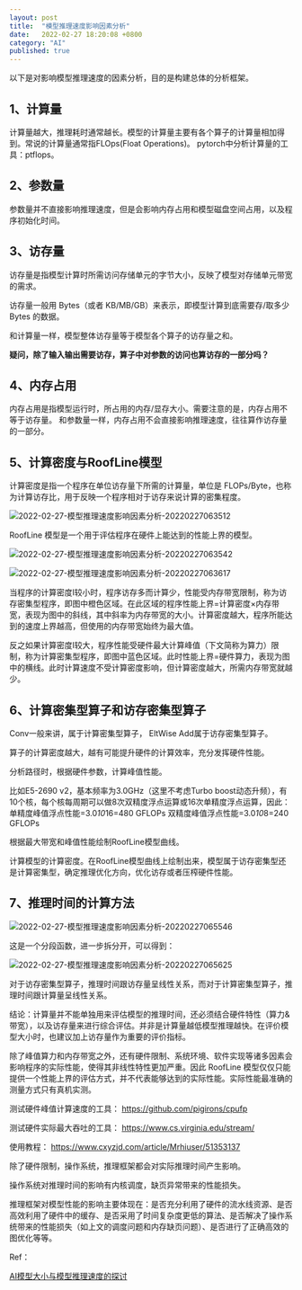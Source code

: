```yaml
---
layout: post
title:  "模型推理速度影响因素分析"
date:   2022-02-27 18:20:08 +0800
category: "AI"
published: true
---
```

以下是对影响模型推理速度的因素分析，目的是构建总体的分析框架。
## 1、计算量
计算量越大，推理耗时通常越长。模型的计算量主要有各个算子的计算量相加得到。常说的计算量通常指FLOps(Float Operations)。
pytorch中分析计算量的工具：ptflops。

## 2、参数量
参数量并不直接影响推理速度，但是会影响内存占用和模型磁盘空间占用，以及程序初始化时间。

## 3、访存量
访存量是指模型计算时所需访问存储单元的字节大小，反映了模型对存储单元带宽的需求。

访存量一般用 Bytes（或者 KB/MB/GB）来表示，即模型计算到底需要存/取多少 Bytes 的数据。

和计算量一样，模型整体访存量等于模型各个算子的访存量之和。

**疑问，除了输入输出需要访存，算子中对参数的访问也算访存的一部分吗？**

## 4、内存占用
内存占用是指模型运行时，所占用的内存/显存大小。需要注意的是，内存占用不等于访存量。
和参数量一样，内存占用不会直接影响推理速度，往往算作访存量的一部分。

## 5、计算密度与RoofLine模型
计算密度是指一个程序在单位访存量下所需的计算量，单位是 FLOPs/Byte，也称为计算访存比，用于反映一个程序相对于访存来说计算的密集程度。

![2022-02-27-模型推理速度影响因素分析-20220227063512](https://cdn.jsdelivr.net/gh/liwenju0/blog_pictures@main/pics/2022-02-27-模型推理速度影响因素分析-20220227063512.png)

RoofLine 模型是一个用于评估程序在硬件上能达到的性能上界的模型。

![2022-02-27-模型推理速度影响因素分析-20220227063542](https://cdn.jsdelivr.net/gh/liwenju0/blog_pictures@main/pics/2022-02-27-模型推理速度影响因素分析-20220227063542.png)

![2022-02-27-模型推理速度影响因素分析-20220227063617](https://cdn.jsdelivr.net/gh/liwenju0/blog_pictures@main/pics/2022-02-27-模型推理速度影响因素分析-20220227063617.png)

当程序的计算密度I较小时，程序访存多而计算少，性能受内存带宽限制，称为访存密集型程序，即图中橙色区域。在此区域的程序性能上界=计算密度×内存带宽，表现为图中的斜线，其中斜率为内存带宽的大小。计算密度越大，程序所能达到的速度上界越高，但使用的内存带宽始终为最大值。

反之如果计算密度I较大，程序性能受硬件最大计算峰值（下文简称为算力）限制，称为计算密集型程序，即图中蓝色区域。此时性能上界=硬件算力，表现为图中的横线。此时计算速度不受计算密度影响，但计算密度越大，所需内存带宽就越少。


## 6、计算密集型算子和访存密集型算子

Conv一般来讲，属于计算密集型算子， EltWise Add属于访存密集型算子。

算子的计算密度越大，越有可能提升硬件的计算效率，充分发挥硬件性能。

分析路径时，根据硬件参数，计算峰值性能。

比如E5-2690 v2，基本频率为3.0GHz（这里不考虑Turbo boost动态升频），有10个核，每个核每周期可以做8次双精度浮点运算或16次单精度浮点运算，因此：
单精度峰值浮点性能=3.0*10*16=480 GFLOPs
双精度峰值浮点性能=3.0*10*8=240 GFLOPs


根据最大带宽和峰值性能绘制RoofLine模型曲线。

计算模型的计算密度。在RoofLine模型曲线上绘制出来，模型属于访存密集型还是计算密集型，确定推理优化方向，优化访存或者压榨硬件性能。


## 7、推理时间的计算方法
![2022-02-27-模型推理速度影响因素分析-20220227065546](https://cdn.jsdelivr.net/gh/liwenju0/blog_pictures@main/pics/2022-02-27-模型推理速度影响因素分析-20220227065546.png)

这是一个分段函数，进一步拆分开，可以得到：

![2022-02-27-模型推理速度影响因素分析-20220227065625](https://cdn.jsdelivr.net/gh/liwenju0/blog_pictures@main/pics/2022-02-27-模型推理速度影响因素分析-20220227065625.png)

对于访存密集型算子，推理时间跟访存量呈线性关系，而对于计算密集型算子，推理时间跟计算量呈线性关系。

结论：计算量并不能单独用来评估模型的推理时间，还必须结合硬件特性（算力&带宽），以及访存量来进行综合评估。并非是计算量越低模型推理越快。在评价模型大小时，也建议加上访存量作为重要的评价指标。

除了峰值算力和内存带宽之外，还有硬件限制、系统环境、软件实现等诸多因素会影响程序的实际性能，使得其非线性特性更加严重。因此 RoofLine 模型仅仅只能提供一个性能上界的评估方式，并不代表能够达到的实际性能。实际性能最准确的测量方式只有真机实测。

测试硬件峰值计算速度的工具：
https://github.com/pigirons/cpufp

测试硬件实际最大吞吐的工具：
https://www.cs.virginia.edu/stream/

使用教程：
https://www.cxyzjd.com/article/Mrhiuser/51353137

除了硬件限制，操作系统，推理框架都会对实际推理时间产生影响。

操作系统对推理时间的影响有内核调度，缺页异常带来的性能损失。

推理框架对模型性能的影响主要体现在：是否充分利用了硬件的流水线资源、是否高效利用了硬件中的缓存、是否采用了时间复杂度更低的算法、是否解决了操作系统带来的性能损失（如上文的调度问题和内存缺页问题）、是否进行了正确高效的图优化等等。



Ref：

[AI模型大小与模型推理速度的探讨](https://zhuanlan.zhihu.com/p/411522457) 




